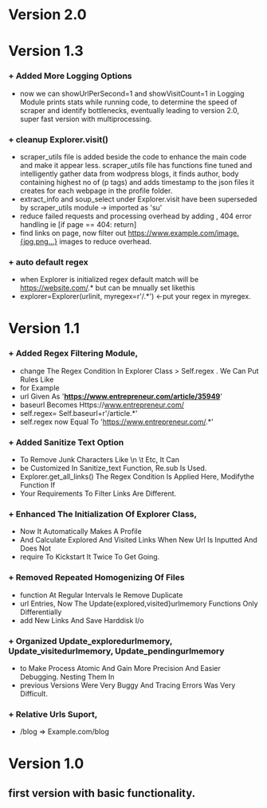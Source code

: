 #	Version 2.0

#	Version 1.3
### + Added More Logging Options
 - now we can showUrlPerSecond=1 and showVisitCount=1 in Logging Module prints stats while running code, to determine the speed of scraper and identify bottlenecks, eventually leading to version 2.0, super fast version with multiprocessing.

### + cleanup Explorer.visit()
 - scraper_utils file is added beside the code to enhance the main code and make it appear less. scraper_utils file has functions fine tuned and intelligently gather data from wodpress blogs, it finds author, body containing highest no of (p tags) and adds timestamp to the json files it creates for each webpage in the profile folder. 
 - extract_info and soup_select under Explorer.visit have been superseded by scraper_utils module -> imported as 'su'
 - reduce failed requests and processing overhead by adding , 404 error handling ie [if page == 404: return]
 - find links on page, now filter out https://www.example.com/image.{jpg,png...} images to reduce overhead.

### + auto default regex 
 - when Explorer is initialized regex default match will be https://website.com/.* but can be mnually set likethis
 - explorer=Explorer(urlinit, myregex=r'/.\*') <-put your regex in myregex.


#	Version 1.1
### +  Added Regex Filtering Module, 
 - change The Regex Condition In Explorer Class > Self.regex . We Can Put Rules Like
 - for Example 
 - url Given As '**https://www.entrepreneur.com/article/35949**'
 - baseurl Becomes Https://www.entrepreneur.com/
 - self.regex= Self.baseurl+r'/article.*' 
 - self.regex 	now Equal To 'https://www.entrepreneur.com/.*'

### +  Added Sanitize Text Option 
 - To Remove Junk Characters Like \n \t Etc, It Can
 - be Customized In Sanitize_text Function, Re.sub Is Used.
 - Explorer.get_all_links() The Regex Condition Is Applied Here, Modifythe Function If
 - Your Requirements To Filter Links Are Different.

### +  Enhanced The Initialization Of Explorer Class, 
 - Now It Automatically Makes A Profile 
 - And Calculate Explored And Visited Links When New Url Is Inputted And Does Not 
 - require To Kickstart It Twice To Get Going.

### +  Removed Repeated Homogenizing Of Files 
 - function At Regular Intervals Ie Remove Duplicate
 - url Entries, Now The Update{explored,visited}urlmemory Functions Only Differentially
 - add New Links And Save Harddisk I/o

### +  Organized Update_exploredurlmemory, Update_visitedurlmemory, Update_pendingurlmemory 
 - to Make Process Atomic And Gain More Precision And Easier Debugging. Nesting Them In
 - previous Versions Were Very Buggy And Tracing Errors Was Very Difficult.

### +  Relative Urls Suport, 
 - /blog => Example.com/blog 

# Version 1.0
## first version with basic functionality.